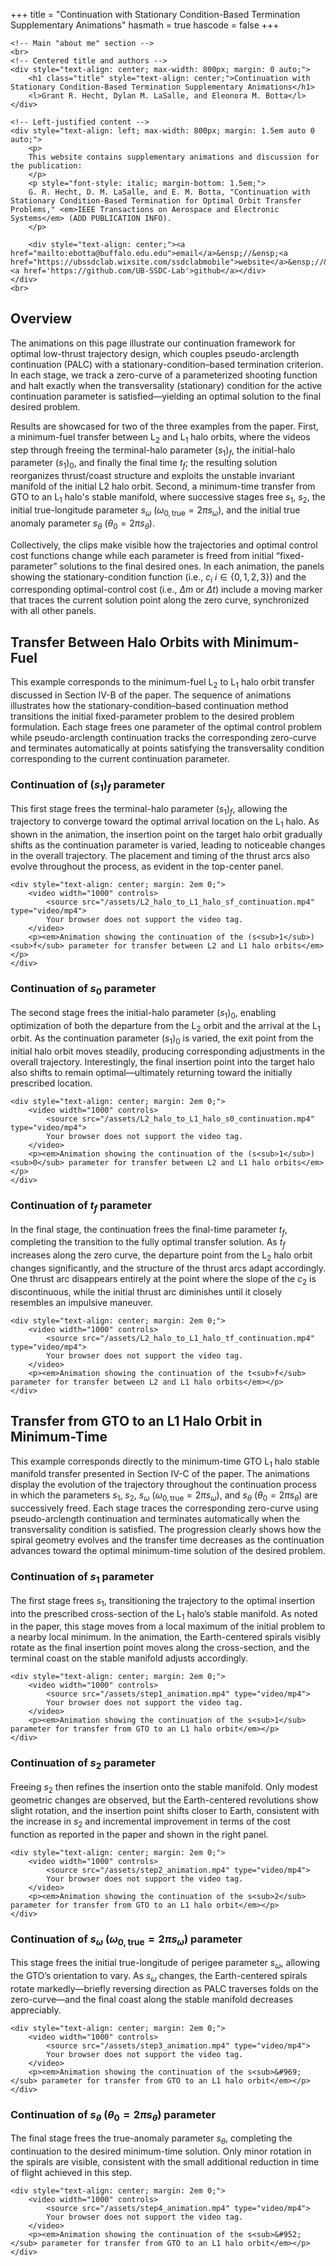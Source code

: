 +++
title = "Continuation with Stationary Condition-Based Termination Supplementary Animations"
hasmath = true
hascode = false
+++

~~~
<!-- Main "about me" section -->
<br>
<!-- Centered title and authors -->
<div style="text-align: center; max-width: 800px; margin: 0 auto;">
    <h1 class="title" style="text-align: center;">Continuation with Stationary Condition-Based Termination Supplementary Animations</h1>
    <l>Grant R. Hecht, Dylan M. LaSalle, and Eleonora M. Botta</l>
</div>

<!-- Left-justified content -->
<div style="text-align: left; max-width: 800px; margin: 1.5em auto 0 auto;">
    <p>
    This website contains supplementary animations and discussion for the publication:
    </p>
    <p style="font-style: italic; margin-bottom: 1.5em;">
    G. R. Hecht, D. M. LaSalle, and E. M. Botta, "Continuation with Stationary Condition-Based Termination for Optimal Orbit Transfer Problems," <em>IEEE Transactions on Aerospace and Electronic Systems</em> (ADD PUBLICATION INFO).
    </p>

    <div style="text-align: center;"><a href="mailto:ebotta@buffalo.edu.edu">email</a>&ensp;//&ensp;<a href="https://ubssdclab.wixsite.com/ssdclabmobile">website</a>&ensp;//&ensp;<a href='https://github.com/UB-SSDC-Lab'>github</a></div>
</div>
<br>
~~~

## Overview
The animations on this page illustrate our continuation framework for optimal low-thrust trajectory design, which couples pseudo-arclength continuation (PALC) with a stationary-condition–based termination criterion. In each stage, we track a zero-curve of a parameterized shooting function and halt exactly when the transversality (stationary) condition for the active continuation parameter is satisfied—yielding an optimal solution to the final desired problem.  

Results are showcased for two of the three examples from the paper. First, a minimum-fuel transfer between $\text{L}_2$ and $\text{L}_1$ halo orbits, where the videos step through freeing the terminal-halo parameter $(s_1)_f$, the initial-halo parameter $(s_1)_0$, and finally the final time $t_f$; the resulting solution reorganizes thrust/coast structure and exploits the unstable invariant manifold of the initial L2 halo orbit. Second, a minimum-time transfer from GTO to an $\text{L}_1$ halo's stable manifold, where successive stages free $s_1$, $s_2$, the initial true-longitude parameter $s_\omega$ ($\omega_{0,\text{true}}=2\pi s_\omega$), and the initial true anomaly parameter $s_\theta$ ($\theta_0=2\pi s_\theta$). 

Collectively, the clips make visible how the trajectories and optimal control cost functions change while each parameter is freed from initial “fixed-parameter” solutions to the final desired ones. In each animation, the panels showing the stationary-condition function  (i.e., $c_i$ $i\in\{0,1,2,3\}$) and the corresponding optimal-control cost (i.e., $\Delta m$ or $\Delta t$) include a moving marker that traces the current solution point along the zero curve, synchronized with all other panels.

## Transfer Between Halo Orbits with Minimum-Fuel

This example corresponds to the minimum-fuel $\text{L}_2$ to $\text{L}_1$ halo orbit transfer discussed in Section IV-B of the paper. The sequence of animations illustrates how the stationary-condition–based continuation method transitions the initial fixed-parameter problem to the desired problem formulation. Each stage frees one parameter of the optimal control problem while pseudo-arclength continuation tracks the corresponding zero-curve and terminates automatically at points satisfying the transversality condition corresponding to the current continuation parameter.

### Continuation of $(s_1)_f$ parameter

This first stage frees the terminal-halo parameter $(s_1)_f$, allowing the trajectory to converge toward the optimal arrival location on the $\text{L}_1$ halo. As shown in the animation, the insertion point on the target halo orbit gradually shifts as the continuation parameter is varied, leading to noticeable changes in the overall trajectory. The placement and timing of the thrust arcs also evolve throughout the process, as evident in the top-center panel.

~~~
<div style="text-align: center; margin: 2em 0;">
    <video width="1000" controls>
        <source src="/assets/L2_halo_to_L1_halo_sf_continuation.mp4" type="video/mp4">
        Your browser does not support the video tag.
    </video>
    <p><em>Animation showing the continuation of the (s<sub>1</sub>)<sub>f</sub> parameter for transfer between L2 and L1 halo orbits</em></p>
</div>
~~~

### Continuation of $s_0$ parameter

The second stage frees the initial-halo parameter $(s_1)_0$, enabling optimization of both the departure from the $\text{L}_2$ orbit and the arrival at the $\text{L}_1$ orbit. As the continuation parameter $(s_1)_0$ is varied, the exit point from the initial halo orbit moves steadily, producing corresponding adjustments in the overall trajectory. Interestingly, the final insertion point into the target halo also shifts to remain optimal—ultimately returning toward the initially prescribed location.

~~~
<div style="text-align: center; margin: 2em 0;">
    <video width="1000" controls>
        <source src="/assets/L2_halo_to_L1_halo_s0_continuation.mp4" type="video/mp4">
        Your browser does not support the video tag.
    </video>
    <p><em>Animation showing the continuation of the (s<sub>1</sub>)<sub>0</sub> parameter for transfer between L2 and L1 halo orbits</em></p>
</div>
~~~

### Continuation of $t_f$ parameter

In the final stage, the continuation frees the final-time parameter $t_f$, completing the transition to the fully optimal transfer solution. As $t_f$ increases along the zero curve, the departure point from the $\text{L}_2$ halo orbit changes significantly, and the structure of the thrust arcs adapt accordingly. One thrust arc disappears entirely at the point where the slope of the $c_2$ is discontinuous, while the initial thrust arc diminishes until it closely resembles an impulsive maneuver.

~~~
<div style="text-align: center; margin: 2em 0;">
    <video width="1000" controls>
        <source src="/assets/L2_halo_to_L1_halo_tf_continuation.mp4" type="video/mp4">
        Your browser does not support the video tag.
    </video>
    <p><em>Animation showing the continuation of the t<sub>f</sub> parameter for transfer between L2 and L1 halo orbits</em></p>
</div>
~~~

## Transfer from GTO to an L1 Halo Orbit in Minimum-Time

This example corresponds directly to the minimum-time GTO $\text{L}_1$ halo stable manifold transfer presented in Section IV-C of the paper. The animations display the evolution of the trajectory throughout the continuation process in which the parameters $s_1$, $s_2$, $s_\omega$ ($\omega_{0,\text{true}}=2\pi s_\omega$), and $s_\theta$ ($\theta_0=2\pi s_\theta$) are successively freed. Each stage traces the corresponding zero-curve using pseudo-arclength continuation and terminates automatically when the transversality condition is satisfied. The progression clearly shows how the spiral geometry evolves and the transfer time decreases as the continuation advances toward the optimal minimum-time solution of the desired problem.

### Continuation of $s_1$ parameter

The first stage frees $s_1$, transitioning the trajectory to the optimal insertion into the prescribed cross-section of the $\text{L}_1$ halo’s stable manifold. As noted in the paper, this stage moves from a local maximum of the initial problem to a nearby local minimum. In the animation, the Earth-centered spirals visibly rotate as the final insertion point moves along the cross-section, and the terminal coast on the stable manifold adjusts accordingly.

~~~
<div style="text-align: center; margin: 2em 0;">
    <video width="1000" controls>
        <source src="/assets/step1_animation.mp4" type="video/mp4">
        Your browser does not support the video tag.
    </video>
    <p><em>Animation showing the continuation of the s<sub>1</sub> parameter for transfer from GTO to an L1 halo orbit</em></p>
</div>
~~~

### Continuation of $s_2$ parameter

Freeing $s_2$ then refines the insertion onto the stable manifold. Only modest geometric changes are observed, but the Earth-centered revolutions show slight rotation, and the insertion point shifts closer to Earth, consistent with the increase in $s_2$ and incremental improvement in terms of the cost function as reported in the paper and shown in the right panel.

~~~
<div style="text-align: center; margin: 2em 0;">
    <video width="1000" controls>
        <source src="/assets/step2_animation.mp4" type="video/mp4">
        Your browser does not support the video tag.
    </video>
    <p><em>Animation showing the continuation of the s<sub>2</sub> parameter for transfer from GTO to an L1 halo orbit</em></p>
</div>
~~~

### Continuation of $s_\omega$ ($\omega_{0,\text{true}}=2\pi s_\omega$) parameter

This stage frees the initial true-longitude of perigee parameter $s_\omega$, allowing the GTO’s orientation to vary. As $s_\omega$ changes, the Earth-centered spirals rotate markedly—briefly reversing direction as PALC traverses folds on the zero-curve—and the final coast along the stable manifold decreases appreciably.

~~~
<div style="text-align: center; margin: 2em 0;">
    <video width="1000" controls>
        <source src="/assets/step3_animation.mp4" type="video/mp4">
        Your browser does not support the video tag.
    </video>
    <p><em>Animation showing the continuation of the s<sub>&#969;</sub> parameter for transfer from GTO to an L1 halo orbit</em></p>
</div>
~~~

### Continuation of $s_\theta$ ($\theta_0 = 2\pi s_\theta$) parameter

The final stage frees the true-anomaly parameter $s_\theta$, completing the continuation to the desired minimum-time solution. Only minor rotation in the spirals are visible, consistent with the small additional reduction in time of flight achieved in this step.

~~~
<div style="text-align: center; margin: 2em 0;">
    <video width="1000" controls>
        <source src="/assets/step4_animation.mp4" type="video/mp4">
        Your browser does not support the video tag.
    </video>
    <p><em>Animation showing the continuation of the s<sub>&#952;</sub> parameter for transfer from GTO to an L1 halo orbit</em></p>
</div>
~~~
